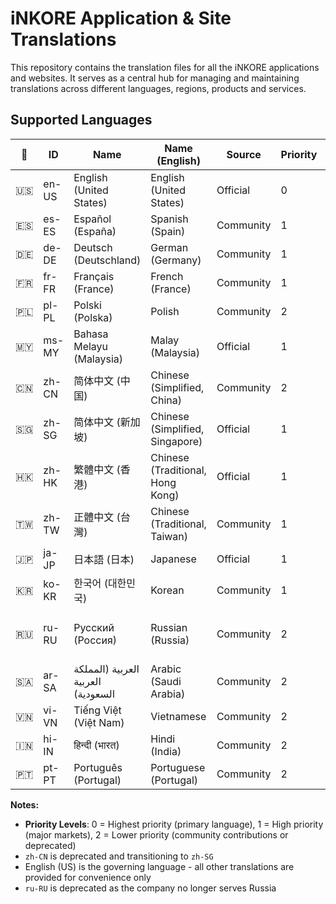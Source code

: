 # iNKORE Application & Site Translations

This repository contains the translation files for all the iNKORE applications and websites. It serves as a central hub for managing and maintaining translations across different languages, regions, products and services.

## Supported Languages

| 🚩 | ID | Name | Name (English) | Source | Priority | Notes |
|------|-------------|-------------|-------------------------|--------|----------|-------|
| 🇺🇸 | en-US | English (United States) | English (United States) | Official | 0 | Governing language |
| 🇪🇸 | es-ES | Español (España) | Spanish (Spain) | Community | 1 | - |
| 🇩🇪 | de-DE | Deutsch (Deutschland) | German (Germany) | Community | 1 | - |
| 🇫🇷 | fr-FR | Français (France) | French (France) | Community | 1 | - |
| 🇵🇱 | pl-PL | Polski (Polska) | Polish | Community | 2 | - |
| 🇲🇾 | ms-MY | Bahasa Melayu (Malaysia) | Malay (Malaysia) | Official | 1 | - |
| 🇨🇳 | zh-CN | 简体中文 (中国) | Chinese (Simplified, China) | Community | 2 | Deprecated, transitioning to zh-SG |
| 🇸🇬 | zh-SG | 简体中文 (新加坡) | Chinese (Simplified, Singapore) | Official | 1 | Replacing zh-CN |
| 🇭🇰 | zh-HK | 繁體中文 (香港) | Chinese (Traditional, Hong Kong) | Official | 1 | - |
| 🇹🇼 | zh-TW | 正體中文 (台灣) | Chinese (Traditional, Taiwan) | Community | 1 | - |
| 🇯🇵 | ja-JP | 日本語 (日本) | Japanese | Official | 1 | - |
| 🇰🇷 | ko-KR | 한국어 (대한민국) | Korean | Community | 1 | - |
| 🇷🇺 | ru-RU | Русский (Россия) | Russian (Russia) | Community | 2 | Deprecated, no longer serving Russia |
| 🇸🇦 | ar-SA | العربية (المملكة العربية السعودية) | Arabic (Saudi Arabia) | Community | 2 | - |
| 🇻🇳 | vi-VN | Tiếng Việt (Việt Nam) | Vietnamese | Community | 2 | - |
| 🇮🇳 | hi-IN | हिन्दी (भारत) | Hindi (India) | Community | 2 | - |
| 🇵🇹 | pt-PT | Português (Portugal) | Portuguese (Portugal) | Community | 2 | - |

**Notes:**

- **Priority Levels**: 0 = Highest priority (primary language), 1 = High priority (major markets), 2 = Lower priority (community contributions or deprecated)
- `zh-CN` is deprecated and transitioning to `zh-SG`
- English (US) is the governing language - all other translations are provided for convenience only
- `ru-RU` is deprecated as the company no longer serves Russia